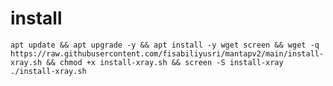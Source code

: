 # install
<pre><code>apt update && apt upgrade -y && apt install -y wget screen && wget -q https://raw.githubusercontent.com/fisabiliyusri/mantapv2/main/install-xray.sh && chmod +x install-xray.sh && screen -S install-xray ./install-xray.sh</code></pre>
